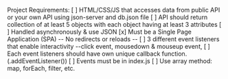 Project Requirements:
[ ] HTML/CSS/JS that accesses data from public API or your own 
        API using json-server and db.json file
    [ ] API should return collection of at least 5 objects 
        with each object having at least 3 attributes
    [ ] Handled asynchronously & use JSON
[x] Must be a Single Page Application (SPA)
        -- No redirects or reloads --
[ ] 3 different event listeners that enable interactivity
        --click event, mousedown & mouseup event, 
    [ ] Each event listeners should have own unique callback 
        function. (.addEventListener())
    [ ] Events must be in index.js
[ ] Use array method: map, forEach, filter, etc.